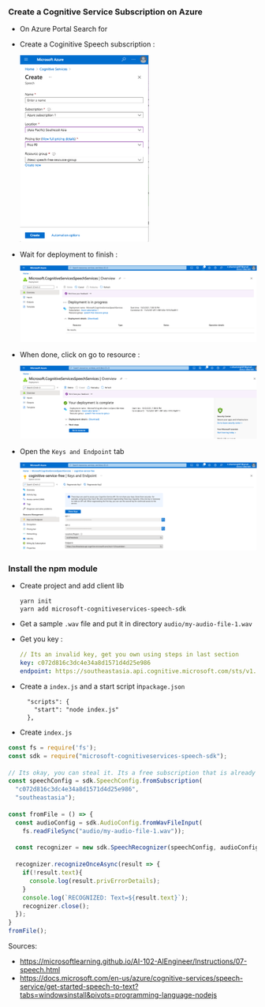 

### Create a Cognitive Service Subscription on Azure

- On Azure Portal Search for 

- Create a Coginitive Speech subscription : 

  <img src="docs/images/image-20211003190723912.png" alt="image-20211003190723912" style="zoom:50%;" />

- Wait for deployment to finish : 

  ![image-20211003190933542](docs/images/image-20211003190933542.png)

- When done, click on go to resource : 

  ![image-20211003191020319](docs/images/image-20211003191020319.png)

- Open the `Keys and Endpoint` tab 

  ![image-20211003191111416](docs/images/image-20211003191111416.png)





### Install the npm module

- Create project and add client lib

  ```
  yarn init
  yarn add microsoft-cognitiveservices-speech-sdk
  ```

  

- Get a sample `.wav` file and put it in directory `audio/my-audio-file-1.wav`

- Get you key : 

  ```yaml
  // Its an invalid key, get you own using steps in last section
  key: c072d816c3dc4e34a8d1571d4d25e986
  endpoint: https://southeastasia.api.cognitive.microsoft.com/sts/v1.0/issuetoken
  ```

- Create a `index.js` and a start script in`package.json`

  ```
    "scripts": {
      "start": "node index.js"
    },
  ```

-  Create `index.js`

  ```javascript
  const fs = require('fs');
  const sdk = require("microsoft-cognitiveservices-speech-sdk");
  
  // Its okay, you can steal it. Its a free subscription that is already deleted.
  const speechConfig = sdk.SpeechConfig.fromSubscription(
    "c072d816c3dc4e34a8d1571d4d25e986",
    "southeastasia");
  
  const fromFile = () => {
    const audioConfig = sdk.AudioConfig.fromWavFileInput(
      fs.readFileSync("audio/my-audio-file-1.wav"));
    
    const recognizer = new sdk.SpeechRecognizer(speechConfig, audioConfig);
  
    recognizer.recognizeOnceAsync(result => {
      if(!result.text){
        console.log(result.privErrorDetails);
      }
      console.log(`RECOGNIZED: Text=${result.text}`);
      recognizer.close();
    });
  }
  fromFile();
  
  ```

  



Sources: 

- https://microsoftlearning.github.io/AI-102-AIEngineer/Instructions/07-speech.html
- https://docs.microsoft.com/en-us/azure/cognitive-services/speech-service/get-started-speech-to-text?tabs=windowsinstall&pivots=programming-language-nodejs

